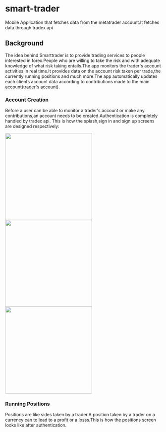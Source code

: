 # smart-trader
Mobile Application that fetches data from the metatrader account.It fetches data through tradex api

## Background
The idea behind Smarttrader is to provide trading services to people interested in forex.People who are willing to take the risk and with adequate knowledge of what risk taking entails.The app monitors the trader's account activities in real time.It provides data on the account risk taken per trade,the currently running positions
and much more.The app automatically updates  each clients account data according to contributions made to the main account(trader's account).

### Account Creation
Before a user can be able to monitor a trader's account or make any contributions,an account needs to be created.Authentication is completely handled by tradex api.
This is how the splash,sign in and sign up screens are designed respectively:

<img src="https://github.com/Carlosokumu/smart-trader/blob/master/screenshots/Screenshot_20220914-151801.png" width="280"/>     <img src="https://github.com/Carlosokumu/smart-trader/blob/master/screenshots/Screenshot_20220914-151810.png" width="280"/>  <img src="https://github.com/Carlosokumu/smart-trader/blob/master/screenshots/Screenshot_20220914-151825.png" width="280"/>

### Running Positions
Positions are like sides taken by a trader.A position taken by a trader on a currency can to lead to a profit or a losss.This is how the positions screen looks like after authentication.

